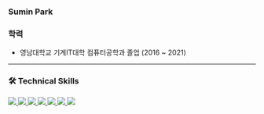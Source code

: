 ### Sumin Park
<!--
**clappingmin/clappingmin** is a ✨ _special_ ✨ repository because its `README.md` (this file) appears on your GitHub profile.

Here are some ideas to get you started:
<!-- - 🔭 I’m currently working on my project [Muffin's law](https://github.com/dmswl0311/term_project) -->


<!-- - 📘 I graduated from [Yeungnam University](http://www.yu.ac.kr/_korean/main/index.php).
- 🌱 I’m currently learning Python, Django, Algorithm, Kotlin, Android -->

<!--![clappingmin's github stats](https://github-readme-stats.vercel.app/api?username=clappingmin&theme=default&show_icons=true)<br/>-->
<!-- |         Type        	|          Date          	|              Contents              	|                    Organization                    	|
|:-------------------:	|:----------------------:	|:----------------------------------:	|:--------------------------------------------------:	|
|    🎓<br>Education   	| 2016. 3 <br>~ 2021. 2  	| Department of Computer Engineering 	|                 Yeungnam University                	|
| Research activities 	| 2018. 11 <br>~ 2020. 7 	|   Undergraduate Research Students  	| Yeungnam Univ. <br>Computing and memory system Lab 	| -->


### 학력
+ 영남대학교 기계IT대학 컴퓨터공학과 졸업 (2016 ~ 2021)
---
### 🛠  Technical Skills  
<a href="https://github.com/clappingmin" target="_blank"><img src="https://img.shields.io/badge/Python-3776AB??style=plastic&logo=Python&logoColor=white"/> 
<a href="https://github.com/clappingmin" target="_blank"><img src="https://img.shields.io/badge/Django-092E20??style=plastic&logo=django&logoColor=white"/>
<a href="https://github.com/clappingmin" target="_blank"><img src="https://img.shields.io/badge/Flask-000000??style=plastic&logo=flask&logoColor=white"/>
<a href="https://github.com/clappingmin" target="_blank"><img src="https://img.shields.io/badge/Android Studio-3DDC84??style=plastic&logo=androidstudio&logoColor=white"/>
<a href="https://github.com/clappingmin" target="_blank"><img src="https://img.shields.io/badge/Kotlin-0095D5??style=plastic&logo=kotlin&logoColor=white"/>
<a href="https://github.com/clappingmin" target="_blank"><img src="https://img.shields.io/badge/Xcode-147EFB??style=plastic&logo=xcode&logoColor=white"/>
<a href="https://github.com/clappingmin" target="_blank"><img src="https://img.shields.io/badge/Swift-FA7343??style=plastic&logo=swift&logoColor=white"/></a>
    
